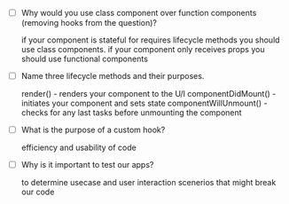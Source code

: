 - [ ] Why would you use class component over function components (removing hooks from the question)?

    if your component is stateful for requires lifecycle methods you should use class components. if your component only receives props you should use functional components

- [ ] Name three lifecycle methods and their purposes.

    render() - renders your component to the U/I
    componentDidMount() - initiates your component and sets state
    componentWillUnmount() - checks for any last tasks before unmounting the component

- [ ] What is the purpose of a custom hook?

    efficiency and usability of code

- [ ] Why is it important to test our apps?
    
    to determine usecase and user interaction scenerios that might break our code
